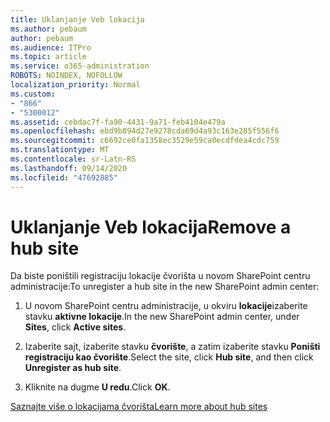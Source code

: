 ```yaml
---
title: Uklanjanje Veb lokacija
ms.author: pebaum
author: pebaum
ms.audience: ITPro
ms.topic: article
ms.service: o365-administration
ROBOTS: NOINDEX, NOFOLLOW
localization_priority: Normal
ms.custom:
- "866"
- "5300012"
ms.assetid: cebdac7f-fa90-4431-9a71-feb4104e479a
ms.openlocfilehash: ebd9b894d27e9278cda69d4a93c163e285f556f6
ms.sourcegitcommit: c6692ce0fa1358ec3529e59ca0ecdfdea4cdc759
ms.translationtype: MT
ms.contentlocale: sr-Latn-RS
ms.lasthandoff: 09/14/2020
ms.locfileid: "47692885"
---
```

# <a name="remove-a-hub-site"></a><span data-ttu-id="05bf8-102">Uklanjanje Veb lokacija</span><span class="sxs-lookup"><span data-stu-id="05bf8-102">Remove a hub site</span></span>

<span data-ttu-id="05bf8-103">Da biste poništili registraciju lokacije čvorišta u novom SharePoint centru administracije:</span><span class="sxs-lookup"><span data-stu-id="05bf8-103">To unregister a hub site in the new SharePoint admin center:</span></span>
  
1. <span data-ttu-id="05bf8-104">U novom SharePoint centru administracije, u okviru **lokacije**izaberite stavku **aktivne lokacije**.</span><span class="sxs-lookup"><span data-stu-id="05bf8-104">In the new SharePoint admin center, under **Sites**, click **Active sites**.</span></span>

2. <span data-ttu-id="05bf8-105">Izaberite sajt, izaberite stavku **čvorište**, a zatim izaberite stavku **Poništi registraciju kao čvorište**.</span><span class="sxs-lookup"><span data-stu-id="05bf8-105">Select the site, click **Hub site**, and then click **Unregister as hub site**.</span></span>

3. <span data-ttu-id="05bf8-106">Kliknite na dugme **U redu**.</span><span class="sxs-lookup"><span data-stu-id="05bf8-106">Click **OK**.</span></span>

[<span data-ttu-id="05bf8-107">Saznajte više o lokacijama čvorišta</span><span class="sxs-lookup"><span data-stu-id="05bf8-107">Learn more about hub sites</span></span>](https://support.office.com/article/what-is-a-sharepoint-hub-site-fe26ae84-14b7-45b6-a6d1-948b3966427f)
  